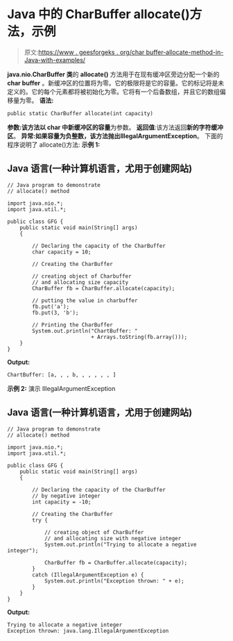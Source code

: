 # Java 中的 CharBuffer allocate()方法，示例

> 原文:[https://www . geesforgeks . org/char buffer-allocate-method-in-Java-with-examples/](https://www.geeksforgeeks.org/charbuffer-allocate-method-in-java-with-examples/)

**java.nio.CharBuffer 类**的 **allocate()** 方法用于在现有缓冲区旁边分配一个新的 **char buffer** 。新缓冲区的位置将为零。它的极限将是它的容量。它的标记将是未定义的。它的每个元素都将被初始化为零。它将有一个后备数组，并且它的数组偏移量为零。
**语法:**

```
public static CharBuffer allocate(int capacity)
```

**参数:**该方法以 char 中新缓冲区的**容量**为参数。
**返回值**:该方法返回**新的字符缓冲区**。
**异常:**如果容量为负整数，该方法抛出**IllegalArgumentException**。
下面的程序说明了 allocate()方法:
**示例 1:**

## Java 语言(一种计算机语言，尤用于创建网站)

```
// Java program to demonstrate
// allocate() method

import java.nio.*;
import java.util.*;

public class GFG {
    public static void main(String[] args)
    {

        // Declaring the capacity of the CharBuffer
        char capacity = 10;

        // Creating the CharBuffer

        // creating object of Charbuffer
        // and allocating size capacity
        CharBuffer fb = CharBuffer.allocate(capacity);

        // putting the value in charbuffer
        fb.put('a');
        fb.put(3, 'b');

        // Printing the CharBuffer
        System.out.println("ChartBuffer: "
                           + Arrays.toString(fb.array()));
    }
}
```

**Output:** 

```
ChartBuffer: [a, , , b, , , , , , ]
```

**示例 2:** 演示 IllegalArgumentException

## Java 语言(一种计算机语言，尤用于创建网站)

```
// Java program to demonstrate
// allocate() method

import java.nio.*;
import java.util.*;

public class GFG {
    public static void main(String[] args)
    {

        // Declaring the capacity of the CharBuffer
        // by negative integer
        int capacity = -10;

        // Creating the CharBuffer
        try {

            // creating object of CharBuffer
            // and allocating size with negative integer
            System.out.println("Trying to allocate a negative integer");

            CharBuffer fb = CharBuffer.allocate(capacity);
        }
        catch (IllegalArgumentException e) {
            System.out.println("Exception thrown: " + e);
        }
    }
}
```

**Output:** 

```
Trying to allocate a negative integer
Exception thrown: java.lang.IllegalArgumentException
```